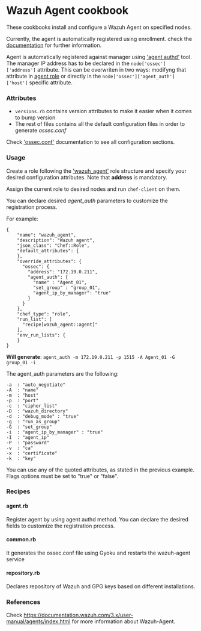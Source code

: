 # Wazuh Agent cookbook

These cookbooks install and configure a Wazuh Agent on specified nodes.

Currently, the agent is automatically registered using enrollment. check the [documentation](https://documentation.wazuh.com/4.0/user-manual/registering/) for further information. 

Agent is automatically registered against manager using ['agent authd'](https://documentation.wazuh.com/4.0/user-manual/agents/agent-connection.html) tool. The manager IP address has to be declared in the `node['ossec']['address']` attribute. This can be overwriten in two ways: modifyng that attribute in [agent role](../../roles/wazuh_agent.json) or directly in the `node['ossec']['agent_auth']['host']` specific attribute.
 

### Attributes

* ``versions.rb`` contains version attributes to make it easier when it comes to bump version
* The rest of files contains all the default configuration files in order to generate *ossec.conf* 

Check ['ossec.conf']( https://documentation.wazuh.com/3.x/user-manual/reference/ossec-conf/index.html) documentation to see all configuration sections.

### Usage

Create a role following the ['wazuh_agent'](https://github.com/wazuh/wazuh-chef/roles/wazuh_agent.json) role structure and specify your desired configuration attributes. Note that **address** is mandatory.

Assign the current role to desired nodes and run ```chef-client``` on them.

You can declare desired *agent_auth* parameters to customize the registration process.

For example:

```
{
    "name": "wazuh_agent",
    "description": "Wazuh agent",
    "json_class": "Chef::Role",
    "default_attributes": {
    },
    "override_attributes": {
      "ossec": {
        "address": "172.19.0.211",
        "agent_auth": {
          "name" : "Agent_01", 
          "set_group" : "group_01",
          "agent_ip_by_manager": "true"
        }
      }
    },
    "chef_type": "role",
    "run_list": [
      "recipe[wazuh_agent::agent]"
    ],
    "env_run_lists": {
    }
}
```

**Will generate**: ```agent_auth -m 172.19.0.211 -p 1515 -A Agent_01 -G group_01 -i   ```  

The agent_auth parameters are the following:

```
-a  : "auto_negotiate"
-A  : "name"
-m  : "host"
-p  : "port"
-c  : "cipher_list"
-D  : "wazuh_directory"
-d  : "debug_mode" : "true"
-g  : "run_as_group"
-G  : "set_group"
-i  : "agent_ip_by_manager" : "true"
-I  : "agent_ip"
-P  : "password"
-v  : "ca"
-x  : "certificate"
-k  : "key"
```

You can use any of the quoted attributes, as stated in the previous example. Flags options must be set to "true" or "false".


### Recipes

#### agent.rb

Register agent by using agent authd method. You can declare the desired fields to customize the registration process. 

#### common.rb

It generates the ossec.conf file using Gyoku and restarts the wazuh-agent service

#### repository.rb

Declares repository of Wazuh and GPG keys based on different installations.

### References

Check https://documentation.wazuh.com/3.x/user-manual/agents/index.html for more information about Wazuh-Agent.

